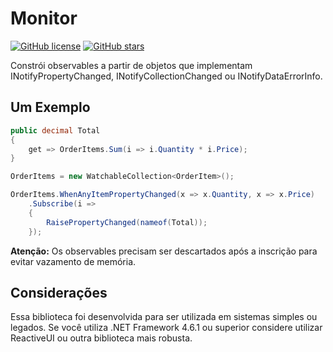 # Monitor
[![GitHub license](https://img.shields.io/github/license/incognito201/WatchableData)](https://github.com/incognito201/WatchableData/blob/master/LICENSE)
[![GitHub stars](https://img.shields.io/github/stars/incognito201/WatchableData)](https://github.com/incognito201/WatchableData/stargazers)

Constrói observables a partir de objetos que implementam INotifyPropertyChanged, INotifyCollectionChanged ou INotifyDataErrorInfo.

## Um Exemplo
```cs
public decimal Total
{
    get => OrderItems.Sum(i => i.Quantity * i.Price);
}
```
```cs
OrderItems = new WatchableCollection<OrderItem>();

OrderItems.WhenAnyItemPropertyChanged(x => x.Quantity, x => x.Price)
    .Subscribe(i =>
    {
        RaisePropertyChanged(nameof(Total));
    });
```

**Atenção:** Os observables precisam ser descartados após a inscrição para evitar vazamento de memória.

## Considerações
Essa biblioteca foi desenvolvida para ser utilizada em sistemas simples ou legados. Se você utiliza .NET Framework 4.6.1 ou superior considere utilizar ReactiveUI ou outra biblioteca mais robusta.
